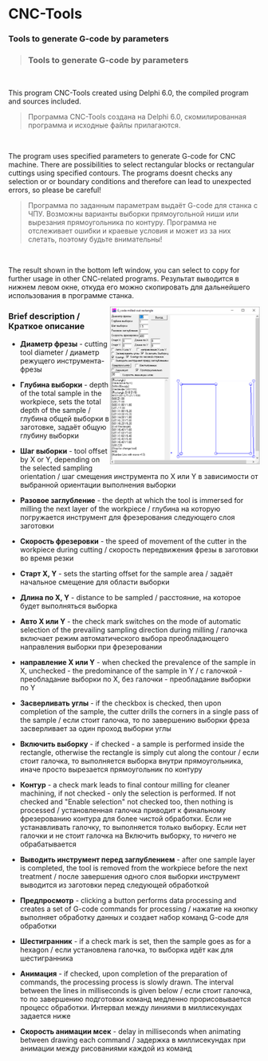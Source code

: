 # CNC-Tools

### Tools to generate G-code by parameters
> ### Tools to generate G-code by parameters

<br />

This program CNC-Tools created using Delphi 6.0, the compiled program and sources included.
> Программа СNC-Tools создана на Delphi 6.0, скомилированная программа и исходные файлы прилагаются.

<br />

The program uses specified parameters to generate G-code for CNC machine. There are possibilities to select rectangular blocks or rectangular cuttings using specified contours. The programs doesnt checks any selection or or boundary conditions and therefore can lead to unexpected errors, so please be careful!
>Программа по заданным параметрам выдаёт G-code для станка с ЧПУ. Возможны варианты выборки прямоугольной ниши или вырезания прямоугольника по контуру. Программа не отслеживает ошибки и краевые условия и может из за них слетать, поэтому будьте внимательны!

<br />

The result shown in the bottom left window, you can select to copy for further usage in other CNC-related programs.
Результат выводится в нижнем левом окне, откуда его можно скопировать для дальнейшего использования в программе станка.

<img src="Tools.png" width="300" style="float:right"/>

### Brief description / Краткое описание

* **Диаметр фрезы** - cutting tool diameter / диаметр режущего инструмента-фрезы

* **Глубина выборки** - depth of the total sample in the workpiece, sets the total depth of the sample
 / глубина общей выборки в заготовке, задаёт общую глубину выборки

* **Шаг выборки** - tool offset by X or Y, depending on the selected sampling orientation / шаг смещения инструмента по X или Y в зависимости от выбранной ориентации выполнения выборки

* **Разовое заглубление** - the depth at which the tool is immersed for milling the next layer of the workpiece / глубина на которую погружается инструмент для фрезерования следующего слоя заготовки
					  
* **Скорость фрезеровки** - the speed of movement of the cutter in the workpiece during cutting / скорость передвижения фрезы в заготовки во время резки

* **Старт X, Y** - sets the starting offset for the sample area / задаёт начальное смещение для области выборки

* **Длина по X, Y** - distance to be sampled / расстояние, на которое будет выполняться выборка

* **Авто X или Y** - the check mark switches on the mode of automatic selection of the prevailing sampling direction during milling / галочка включает режим автоматического выбора преобладающего направления выборки при фрезеровании

* **направление X или Y** - when checked the prevalence of the sample in X, unchecked - the predominance of the sample in Y / с галочкой - преобладание выборки по X, без галочки - преобладание выборки по Y

* **Засверливать углы** - if the checkbox is checked, then upon completion of the sample, the cutter drills the corners in a single pass of the sample / если стоит галочка, то по завершению выборки фреза засверливает за один проход выборки углы

* **Включить выборку** - if checked - a sample is performed inside the rectangle, otherwise the rectangle is simply cut along the contour / если стоит галочка, то выполняется выборка внутри прямоугольника, иначе просто вырезается прямоугольник по контуру

* **Контур** - a check mark leads to final contour milling for cleaner machining, if not checked - only the selection is performed. If not checked and "Enable selection" not checked too, then nothing is processed / установленная галочка приводит к финальному фрезерованию контура для более чистой обработки. Если не устанавливать галочку, то выполняется только выборку. Если нет галочки и не стоит галочка на Включить выборку, то ничего не обрабатывается

* **Выводить инструмент перед заглублением** - after one sample layer is completed, the tool is removed from the workpiece before the next treatment / после завершения одного слоя выборки инструмент выводится из заготовки перед следующей обработкой

* **Предпросмотр** - clicking a button performs data processing and creates a set of G-code commands for processing / нажатие на кнопку выполняет обработку данных и создает набор команд G-code для обработки

* **Шестигранник** - if a check mark is set, then the sample goes as for a hexagon / если установлена галочка, то выборка идёт как для шестигранника

* **Анимация** - if checked, upon completion of the preparation of commands, the processing process is slowly drawn. The interval between the lines in milliseconds is given below / если стоит галочка, то по завершению подготовки команд медленно прорисовывается процесс обработки. Интервал между линиями в миллисекундах задается ниже

* **Скорость анимации мсек** - delay in milliseconds when animating between drawing each command / задержка в миллисекундах при анимации между рисованиями каждой из команд
